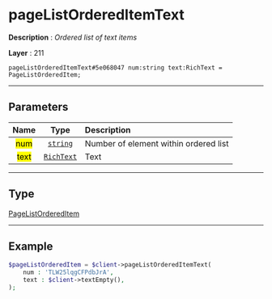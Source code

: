 # pageListOrderedItemText

**Description** : *Ordered list of text items*

**Layer** : 211

```tl
pageListOrderedItemText#5e068047 num:string text:RichText = PageListOrderedItem;
```

---

## Parameters

| Name | Type | Description |
| :---: | :---: | :--- |
| <mark>num</mark> | [`string`](type/string) | Number of element within ordered list |
| <mark>text</mark> | [`RichText`](type/RichText) | Text |

---

## Type

[PageListOrderedItem](type/PageListOrderedItem)

---

## Example

```php
$pageListOrderedItem = $client->pageListOrderedItemText(
	num : 'TLW25lqgCFPdbJrA',
	text : $client->textEmpty(),
);
```